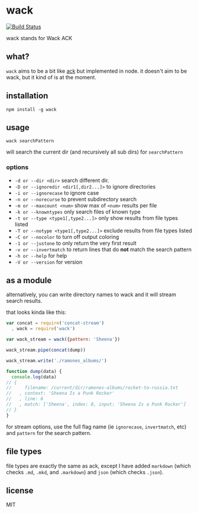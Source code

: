 wack
====

[![Build Status](http://img.shields.io/travis/jarofghosts/wack.svg?style=flat)](https://travis-ci.org/jarofghosts/wack)

wack stands for Wack ACK

## what?

`wack` aims to be a bit like [ack](http://beyondgrep.com/) but implemented in
node. it doesn't aim to be wack, but it kind of is at the moment.

## installation

`npm install -g wack`

## usage

`wack searchPattern`

will search the current dir (and recursively all sub dirs) for `searchPattern`

### options

* `-d or --dir <dir>` search different dir.
* `-D or --ignoredir <dir1[,dir2...]>` to ignore directories
* `-i or --ignorecase` to ignore case
* `-n or --norecurse` to prevent subdirectory search
* `-m or --maxcount <num>` show max of `<num>` results per file
* `-k or --knowntypes` only search files of known type
* `-t or --type <type1[,type2...]>` only show results from file types listed
* `-T or --notype <type1[,type2...]>` exclude results from file types listed
* `-C or --nocolor` to turn off output coloring
* `-1 or --justone` to only return the very first result
* `-v or --invertmatch` to return lines that do **not** match the search pattern
* `-h or --help` for help
* `-V or --version` for version

## as a module

alternatively, you can write directory names to wack and it will stream search
results.

that looks kinda like this:

```js
var concat = require('concat-stream')
  , wack = require('wack')

var wack_stream = wack({pattern: 'Sheena'})

wack_stream.pipe(concat(dump))

wack_stream.write('./ramones_albums/')

function dump(data) {
  console.log(data)
// {
//     filename: /current/dir/ramones-albums/rocket-to-russia.txt
//   , context: 'Sheena Is a Punk Rocker'
//   , line: 6
//   , match: ['Sheena', index: 0, input: 'Sheena Is a Punk Rocker']
// }
}
```

for stream options, use the full flag name (ie `ignorecase`, `invertmatch`,
etc) and `pattern` for the search pattern.

## file types

file types are exactly the same as ack, except I have added `markdown` (which
checks `.md`, `.mkd`, and `.markdown`) and `json` (which checks `.json`).

## license

MIT
